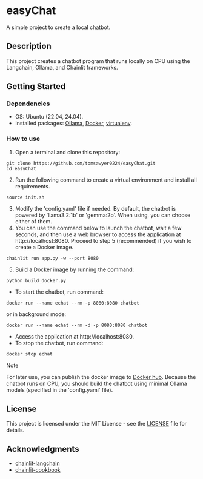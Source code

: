 # easyChat

A simple project to create a local chatbot.

## Description

This project creates a chatbot program that runs locally on CPU using the Langchain, Ollama, and Chainlit frameworks.

## Getting Started

### Dependencies

* OS: Ubuntu (22.04, 24.04).
* Installed packages: [Ollama](https://ollama.com/download/linux), [Docker](https://docs.docker.com/engine/install/ubuntu/), [virtualenv](https://virtualenv.pypa.io/en/latest/installation.html).

### How to use

1. Open a terminal and clone this repository:

```
git clone https://github.com/tomsawyer0224/easyChat.git
cd easyChat
```
2. Run the following command to create a virtual environment and install all requirements.
```
source init.sh
```
3. Modify the 'config.yaml' file if needed. By default, the chatbot is powered by 'llama3.2:1b' or 'gemma:2b'. When using, you can choose either of them.
4. You can use the command below to launch the chatbot, wait a few seconds, and then use a web browser to access the application at http://localhost:8080. Proceed to step 5 (recommended) if you wish to create a Docker image.
```
chainlit run app.py -w --port 8080
```

5. Build a Docker image by running the command:
```
python build_docker.py
```
* To start the chatbot, run command:
```
docker run --name echat --rm -p 8080:8080 chatbot
```
or in background mode:
```
docker run --name echat --rm -d -p 8080:8080 chatbot
```
* Access the application at http://localhost:8080.
* To stop the chatbot, run command:
```
docker stop echat
```
> [!Note]
> For later use, you can publish the docker image to [Docker hub](https://hub.docker.com/). Because the chatbot runs on CPU, you should build the chatbot using minimal Ollama models (specified in the 'config.yaml' file).

## License

This project is licensed under the MIT License - see the [LICENSE](./LICENSE) file for details.

## Acknowledgments
* [chainlit-langchain](https://docs.chainlit.io/integrations/langchain)
* [chainlit-cookbook](https://github.com/Chainlit/cookbook/tree/main/aws-ecs-deployment)
